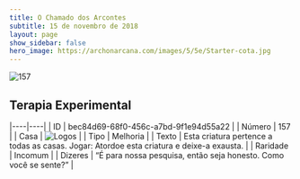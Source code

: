 ```yaml
---
title: O Chamado dos Arcontes
subtitle: 15 de novembro de 2018
layout: page
show_sidebar: false
hero_image: https://archonarcana.com/images/5/5e/Starter-cota.jpg
---
```


![157](https://cdn.keyforgegame.com/media/card_front/pt/341_157_4FCPWQMVGPC_pt.png)

## Terapia Experimental

|----|----|
| ID | bec84d69-68f0-456c-a7bd-9f1e94d55a22 |
| Número | 157 |
| Casa | ![Logos](https://archonarcana.com/images/thumb/c/ce/Logos.png/22px-Logos.png "Logos") |
| Tipo | Melhoria |
| Texto | Esta criatura pertence a todas as casas. Jogar: Atordoe esta criatura  e deixe-a exausta. |
| Raridade | Incomum |
| Dizeres | “É para nossa pesquisa, então seja honesto. Como você se sente?” |
